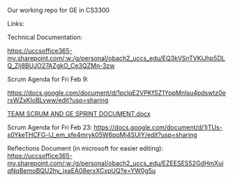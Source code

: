 Our working repo for GE in CS3300

Links: 

Technical Documentation:

https://uccsoffice365-my.sharepoint.com/:w:/g/personal/obach2_uccs_edu/EQ3kVSnTVKlJhp5DLQ_Zlj8BUJO27AZgkO_Ce3QZMn-3zw

Scrum Agenda for Fri Feb 9:

https://docs.google.com/document/d/1pclqE2VPKfSZ1YppMnIsu4pdswtz0erxWZxKIoBLvww/edit?usp=sharing

[TEAM SCRUM AND GE SPRINT DOCUMENT.docx](https://github.com/colby13king/cs3300-JOCA/files/14195935/TEAM.SCRUM.AND.GE.SPRINT.DOCUMENT.docx)

Scrum Agenda for Fri Feb 23:
https://docs.google.com/document/d/1jTUs-s0YkeTHCFG-lJ_em_sfe4mryk05W6ppMj4SUIY/edit?usp=sharing

Reflections Document (in microsoft for easier editing): https://uccsoffice365-my.sharepoint.com/:w:/g/personal/obach2_uccs_edu/EZEESES52GdHmXujqNqBemoBQU2hy_jxaEA08erxXCxpUQ?e=YW0g5u 
